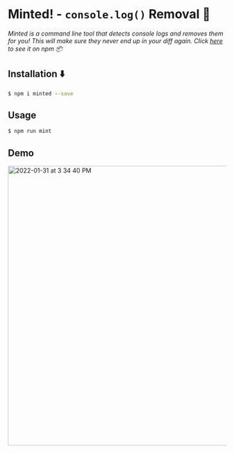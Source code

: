 # Minted! - `console.log()` Removal 🚮
*Minted is a command line tool that detects console logs and removes them for you! This will make sure they never end up in your diff again. Click [here](https://www.npmjs.com/package/minted) to see it on npm 📦*

## Installation ⬇️
```cmd
$ npm i minted --save
```

## Usage
```cmd
$ npm run mint
```

## Demo
<img width="643" alt=" 2022-01-31 at 3 34 40 PM" src="https://user-images.githubusercontent.com/63386979/151890953-82f1a85c-a3bc-40aa-89d1-8eefea0792c4.png">
